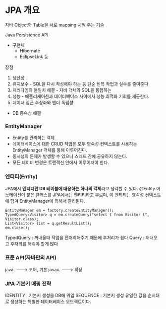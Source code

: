 # JPA 개요

자바 Object와 Table을 서로 mapping 시켜 주는 기술

Java Persistence API

- 구현체
  - Hibernate
  - EclipseLink 등

장점

1. 생산성
2. 유지보수 - SQL을 다시 작성해야 하는 등 단순 반복 작업과 실수를 줄여준다
3. 패러다임의 불일치 해결 - 자바 객체와 SQL을 통합하는
4. 성능 - 애플리케이션과 데이터베이스 사이에서 성능 최적화 기회를 제공한다.
5. 데이터 접근 추상화와 벤더 독립성

- DB 종속성 해결

### EntityManager

- Entity를 관리하는 객체
- 데이터베이스에 대한 CRUD 작업은 모두 영속성 컨텍스트를 사용하는 EntityManager 객체를 통해 이루어진다.
- 동시성의 문제가 발생할 수 있으니 스레드 간에 공유하지 않는다.
- 모든 데이터 변경은 트랜잭션 안에서 이루어져야 한다.

### 엔티티(Entity)

JPA에서 **엔티티란 DB 테이블에 대응하는 하나의 객체**라고 생각할 수 있다.
@Entity 어노테이션이 붙은 클래스를 JPA에서는 엔티티라고 부르며, 이 엔티티는 영속성 컨텍스트에 담겨 EntityManager에 의해서 관리된다.

```
EntityManager em = factory.createEntityManager();
TypedQuery<Visitor> q = em.createQuery("select t from Visitor t", Visitor.class);
List<Visitor> list = q.getResultList();
em.close();
```

TypedQuery : 꺼내올때 작업을 전처리해주기 때문에 후처리가 쉽다
Query : 꺼내오고 후처리를 해줘야 할게 많다

### 표준 API(자바만의 API)

java. ---> 코어, 기본
javax. ---> 확장


### JPA 기본키 매핑 전략

IDENTITY : 기본키 생성을 DB에 위임
SEQUENCE : 기본키 생성 유일한 값을 순서대로 생성하는 특별한 데이터베이스 오브젝트이다.


